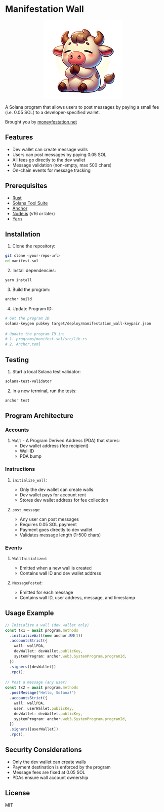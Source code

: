 # Manifestation Wall

<p align="center">
  <img src="assets/images/moneyfest-logo-256.png" alt="Manifestation Wall">
</p>

A Solana program that allows users to post messages by paying a small fee (i.e. 0.05 SOL) to a developer-specified wallet.

Brought you by [moneyfestation.net](https://www.moneyfestation.net)

## Features

- Dev wallet can create message walls
- Users can post messages by paying 0.05 SOL
- All fees go directly to the dev wallet
- Message validation (non-empty, max 500 chars)
- On-chain events for message tracking

## Prerequisites

- [Rust](https://rustup.rs/)
- [Solana Tool Suite](https://docs.solana.com/cli/install-solana-cli-tools)
- [Anchor](https://www.anchor-lang.com/docs/installation)
- [Node.js](https://nodejs.org/) (v16 or later)
- [Yarn](https://yarnpkg.com/getting-started/install)

## Installation

1. Clone the repository:
```bash
git clone <your-repo-url>
cd manifest-sol
```

2. Install dependencies:
```bash
yarn install
```

3. Build the program:
```bash
anchor build
```

4. Update Program ID:
```bash
# Get the program ID
solana-keygen pubkey target/deploy/manifestation_wall-keypair.json

# Update the program ID in:
# 1. programs/manifest-sol/src/lib.rs
# 2. Anchor.toml
```

## Testing

1. Start a local Solana test validator:
```bash
solana-test-validator
```

2. In a new terminal, run the tests:
```bash
anchor test
```

## Program Architecture

### Accounts

1. `Wall` - A Program Derived Address (PDA) that stores:
   - Dev wallet address (fee recipient)
   - Wall ID
   - PDA bump

### Instructions

1. `initialize_wall`:
   - Only the dev wallet can create walls
   - Dev wallet pays for account rent
   - Stores dev wallet address for fee collection

2. `post_message`:
   - Any user can post messages
   - Requires 0.05 SOL payment
   - Payment goes directly to dev wallet
   - Validates message length (1-500 chars)

### Events

1. `WallInitialized`:
   - Emitted when a new wall is created
   - Contains wall ID and dev wallet address

2. `MessagePosted`:
   - Emitted for each message
   - Contains wall ID, user address, message, and timestamp

## Usage Example

```typescript
// Initialize a wall (dev wallet only)
const tx1 = await program.methods
  .initializeWall(new anchor.BN(1))
  .accountsStrict({
    wall: wallPDA,
    devWallet: devWallet.publicKey,
    systemProgram: anchor.web3.SystemProgram.programId,
  })
  .signers([devWallet])
  .rpc();

// Post a message (any user)
const tx2 = await program.methods
  .postMessage("Hello, Solana!")
  .accountsStrict({
    wall: wallPDA,
    user: userWallet.publicKey,
    devWallet: devWallet.publicKey,
    systemProgram: anchor.web3.SystemProgram.programId,
  })
  .signers([userWallet])
  .rpc();
```

## Security Considerations

- Only the dev wallet can create walls
- Payment destination is enforced by the program
- Message fees are fixed at 0.05 SOL
- PDAs ensure wall account ownership

## License

MIT 